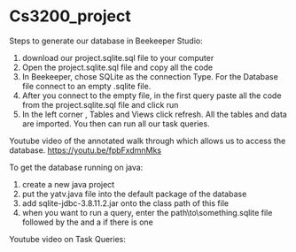 # Cs3200_project

Steps to generate our database in Beekeeper Studio:
1. download our project.sqlite.sql file to your computer 
2. Open the project.sqlite.sql file and copy all the code
3. In Beekeeper, chose SQLite as the connection Type. For the Database file connect to an empty .sqlite file.
4. After you connect to the empty file, in the first query paste all the code from the project.sqlite.sql file and click run
5. In the left corner , Tables and Views click refresh. All the tables and data are imported. You then  can run all our task queries. 


Youtube video of the annotated walk through which allows us to access the database.
https://youtu.be/fpbFxdmnMks


To get the database running on java:
1. create a new java project 
2. put the yatv.java file into the default package of the database
3. add sqlite-jdbc-3.8.11.2.jar onto the class path of this file
4. when you want to run a query, enter the path\to\something.sqlite file followed by the <task query number> and a <parameter> if there is one


Youtube video on Task Queries:


